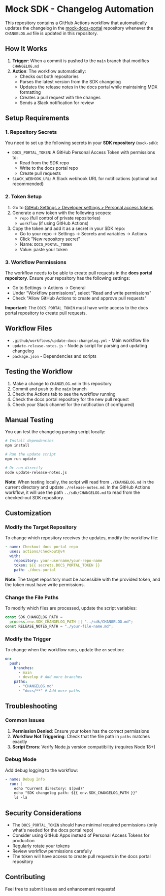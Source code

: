 # Mock SDK - Changelog Automation

This repository contains a GitHub Actions workflow that automatically updates the changelog in the [mock-docs-portal](https://github.com/bobinstein/mock-docs-portal) repository whenever the `CHANGELOG.md` file is updated in this repository.

## How It Works

1. **Trigger**: When a commit is pushed to the `main` branch that modifies `CHANGELOG.md`
2. **Action**: The workflow automatically:
   - Checks out both repositories
   - Parses the latest version from the SDK changelog
   - Updates the release notes in the docs portal while maintaining MDX formatting
   - Creates a pull request with the changes
   - Sends a Slack notification for review

## Setup Requirements

### 1. Repository Secrets

You need to set up the following secrets in your **SDK repository** (`mock-sdk`):

- `DOCS_PORTAL_TOKEN`: A GitHub Personal Access Token with permissions to:
  - Read from the SDK repo
  - Write to the docs portal repo
  - Create pull requests
- `SLACK_WEBHOOK_URL`: A Slack webhook URL for notifications (optional but recommended)

### 2. Token Setup

1. Go to [GitHub Settings > Developer settings > Personal access tokens](https://github.com/settings/tokens)
2. Generate a new token with the following scopes:
   - `repo` (full control of private repositories)
   - `workflow` (if using GitHub Actions)
3. Copy the token and add it as a secret in your SDK repo:
   - Go to your repo → Settings → Secrets and variables → Actions
   - Click "New repository secret"
   - Name: `DOCS_PORTAL_TOKEN`
   - Value: paste your token

### 3. Workflow Permissions

The workflow needs to be able to create pull requests in the **docs portal repository**. Ensure your repository has the following settings:

- Go to Settings → Actions → General
- Under "Workflow permissions", select "Read and write permissions"
- Check "Allow GitHub Actions to create and approve pull requests"

**Important**: The `DOCS_PORTAL_TOKEN` must have write access to the docs portal repository to create pull requests.

## Workflow Files

- `.github/workflows/update-docs-changelog.yml` - Main workflow file
- `update-release-notes.js` - Node.js script for parsing and updating changelog
- `package.json` - Dependencies and scripts

## Testing the Workflow

1. Make a change to `CHANGELOG.md` in this repository
2. Commit and push to the `main` branch
3. Check the Actions tab to see the workflow running
4. Check the docs portal repository for the new pull request
5. Check your Slack channel for the notification (if configured)

## Manual Testing

You can test the changelog parsing script locally:

```bash
# Install dependencies
npm install

# Run the update script
npm run update

# Or run directly
node update-release-notes.js
```

**Note**: When testing locally, the script will read from `./CHANGELOG.md` in the current directory and update `./release-notes.md`. In the GitHub Actions workflow, it will use the path `../sdk/CHANGELOG.md` to read from the checked-out SDK repository.

## Customization

### Modify the Target Repository

To change which repository receives the updates, modify the workflow file:

```yaml
- name: Checkout docs portal repo
  uses: actions/checkout@v4
  with:
    repository: your-username/your-repo-name
    token: ${{ secrets.DOCS_PORTAL_TOKEN }}
    path: ./docs-portal
```

**Note**: The target repository must be accessible with the provided token, and the token must have write permissions.

### Change the File Paths

To modify which files are processed, update the script variables:

```javascript
const SDK_CHANGELOG_PATH =
  process.env.SDK_CHANGELOG_PATH || "../sdk/CHANGELOG.md";
const RELEASE_NOTES_PATH = "./your-file-name.md";
```

### Modify the Trigger

To change when the workflow runs, update the `on` section:

```yaml
on:
  push:
    branches:
      - main
      - develop # Add more branches
    paths:
      - "CHANGELOG.md"
      - "docs/**" # Add more paths
```

## Troubleshooting

### Common Issues

1. **Permission Denied**: Ensure your token has the correct permissions
2. **Workflow Not Triggering**: Check that the file path in `paths` matches exactly
3. **Script Errors**: Verify Node.js version compatibility (requires Node 18+)

### Debug Mode

Add debug logging to the workflow:

```yaml
- name: Debug Info
  run: |
    echo "Current directory: $(pwd)"
    echo "SDK changelog path: ${{ env.SDK_CHANGELOG_PATH }}"
    ls -la
```

## Security Considerations

- The `DOCS_PORTAL_TOKEN` should have minimal required permissions (only what's needed for the docs portal repo)
- Consider using GitHub Apps instead of Personal Access Tokens for production
- Regularly rotate your tokens
- Review workflow permissions carefully
- The token will have access to create pull requests in the docs portal repository

## Contributing

Feel free to submit issues and enhancement requests!
